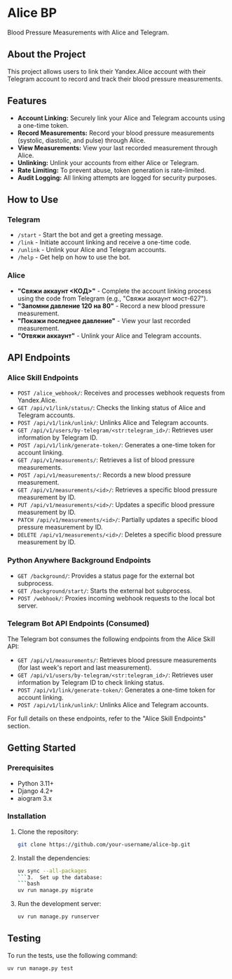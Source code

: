 # Alice BP

Blood Pressure Measurements with Alice and Telegram.

## About the Project

This project allows users to link their Yandex.Alice account with their Telegram account to record and track their blood pressure measurements.

## Features

*   **Account Linking:** Securely link your Alice and Telegram accounts using a one-time token.
*   **Record Measurements:** Record your blood pressure measurements (systolic, diastolic, and pulse) through Alice.
*   **View Measurements:** View your last recorded measurement through Alice.
*   **Unlinking:** Unlink your accounts from either Alice or Telegram.
*   **Rate Limiting:** To prevent abuse, token generation is rate-limited.
*   **Audit Logging:** All linking attempts are logged for security purposes.

## How to Use

### Telegram

*   `/start` - Start the bot and get a greeting message.
*   `/link` - Initiate account linking and receive a one-time code.
*   `/unlink` - Unlink your Alice and Telegram accounts.
*   `/help` - Get help on how to use the bot.

### Alice

*   **"Свяжи аккаунт <КОД>"** - Complete the account linking process using the code from Telegram (e.g., "Свяжи аккаунт мост-627").
*   **"Запомни давление 120 на 80"** - Record a new blood pressure measurement.
*   **"Покажи последнее давление"** - View your last recorded measurement.
*   **"Отвяжи аккаунт"** - Unlink your Alice and Telegram accounts.

## API Endpoints

### Alice Skill Endpoints

*   `POST /alice_webhook/`: Receives and processes webhook requests from Yandex.Alice.
*   `GET /api/v1/link/status/`: Checks the linking status of Alice and Telegram accounts.
*   `POST /api/v1/link/unlink/`: Unlinks Alice and Telegram accounts.
*   `GET /api/v1/users/by-telegram/<str:telegram_id>/`: Retrieves user information by Telegram ID.
*   `POST /api/v1/link/generate-token/`: Generates a one-time token for account linking.
*   `GET /api/v1/measurements/`: Retrieves a list of blood pressure measurements.
*   `POST /api/v1/measurements/`: Records a new blood pressure measurement.
*   `GET /api/v1/measurements/<id>/`: Retrieves a specific blood pressure measurement by ID.
*   `PUT /api/v1/measurements/<id>/`: Updates a specific blood pressure measurement by ID.
*   `PATCH /api/v1/measurements/<id>/`: Partially updates a specific blood pressure measurement by ID.
*   `DELETE /api/v1/measurements/<id>/`: Deletes a specific blood pressure measurement by ID.

### Python Anywhere Background Endpoints

*   `GET /background/`: Provides a status page for the external bot subprocess.
*   `GET /background/start/`: Starts the external bot subprocess.
*   `POST /webhook/`: Proxies incoming webhook requests to the local bot server.

### Telegram Bot API Endpoints (Consumed)

The Telegram bot consumes the following endpoints from the Alice Skill API:

*   `GET /api/v1/measurements/`: Retrieves blood pressure measurements (for last week's report and last measurement).
*   `GET /api/v1/users/by-telegram/<str:telegram_id>/`: Retrieves user information by Telegram ID to check linking status.
*   `POST /api/v1/link/generate-token/`: Generates a one-time token for account linking.
*   `POST /api/v1/link/unlink/`: Unlinks Alice and Telegram accounts.

For full details on these endpoints, refer to the "Alice Skill Endpoints" section.

## Getting Started

### Prerequisites

*   Python 3.11+
*   Django 4.2+
*   aiogram 3.x

### Installation

1.  Clone the repository:
    ```bash
    git clone https://github.com/your-username/alice-bp.git
    ```
2.  Install the dependencies:
    ```bash
    uv sync --all-packages
    ```3.  Set up the database:
    ```bash
    uv run manage.py migrate
    ```
4.  Run the development server:
    ```bash
    uv run manage.py runserver
    ```

## Testing

To run the tests, use the following command:

```bash
uv run manage.py test
```

